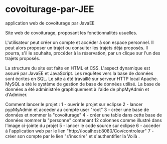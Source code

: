 # covoiturage-par-JEE
application web de covoiturage par JavaEE

Site web de covoiturage, proposant les fonctionnalités usuelles.

L'utilisateur peut créer un compte et accéder à son espace personnel. Il peut alors proposer un trajet ou consulter les trajets déjà proposés. Il pourra, s'il le souhaite, procéder à la réservation, par un clique sur l'un des trajets proposés.



La structure du site est faite en HTML et CSS. L'aspect dynamique est assuré par JavaEE et JavaScript. Les requêtes vers la base de données sont écrites en SQL. Le site a été travaillé sur serveur HTTP local Apache. MySQL a été le système de gestion de base de données utilisé. La base de données a été administrée graphiquement à l'aide de phpMyAdmin et d'Adminer.

Comment lancer le projet :
1 - ouvrir le projet sur eclipse
2 - lancer pypMyAdmin et acceder au compte user "root"
3 - créer une base de données et nommer la "covoiturage"
4 - créer une table dans cette base de données nommer la "personne" contenant 12 colonnes comme illustré dans l'image ci-jointe du projet
5 - lancer le code source sur eclipse
6 - acceder à l'application web par le lien "http://localhost:8080/Cov/controleur"
7 - créer son compte par le lien "s'inscrire" et s'authentifier
la Voilà .
